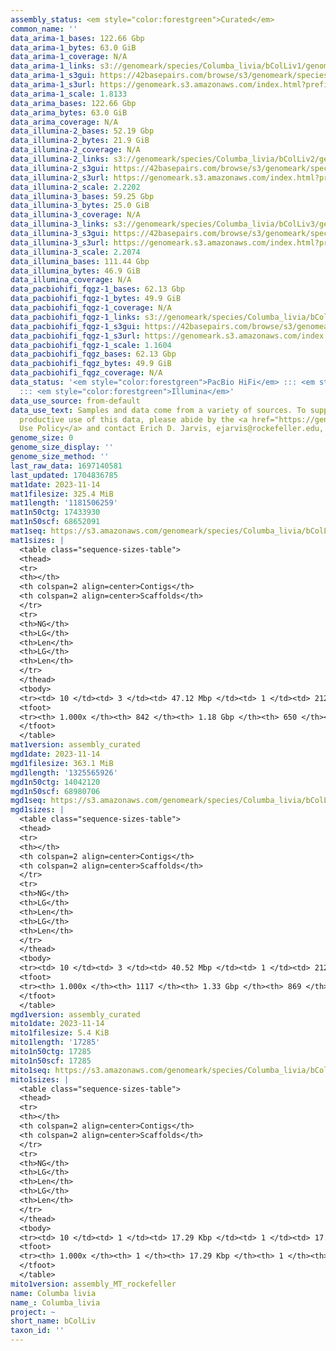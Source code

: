 ```yaml
---
assembly_status: <em style="color:forestgreen">Curated</em>
common_name: ''
data_arima-1_bases: 122.66 Gbp
data_arima-1_bytes: 63.0 GiB
data_arima-1_coverage: N/A
data_arima-1_links: s3://genomeark/species/Columba_livia/bColLiv1/genomic_data/arima/<br>
data_arima-1_s3gui: https://42basepairs.com/browse/s3/genomeark/species/Columba_livia/bColLiv1/genomic_data/arima/
data_arima-1_s3url: https://genomeark.s3.amazonaws.com/index.html?prefix=species/Columba_livia/bColLiv1/genomic_data/arima/
data_arima-1_scale: 1.8133
data_arima_bases: 122.66 Gbp
data_arima_bytes: 63.0 GiB
data_arima_coverage: N/A
data_illumina-2_bases: 52.19 Gbp
data_illumina-2_bytes: 21.9 GiB
data_illumina-2_coverage: N/A
data_illumina-2_links: s3://genomeark/species/Columba_livia/bColLiv2/genomic_data/illumina/<br>
data_illumina-2_s3gui: https://42basepairs.com/browse/s3/genomeark/species/Columba_livia/bColLiv2/genomic_data/illumina/
data_illumina-2_s3url: https://genomeark.s3.amazonaws.com/index.html?prefix=species/Columba_livia/bColLiv2/genomic_data/illumina/
data_illumina-2_scale: 2.2202
data_illumina-3_bases: 59.25 Gbp
data_illumina-3_bytes: 25.0 GiB
data_illumina-3_coverage: N/A
data_illumina-3_links: s3://genomeark/species/Columba_livia/bColLiv3/genomic_data/illumina/<br>
data_illumina-3_s3gui: https://42basepairs.com/browse/s3/genomeark/species/Columba_livia/bColLiv3/genomic_data/illumina/
data_illumina-3_s3url: https://genomeark.s3.amazonaws.com/index.html?prefix=species/Columba_livia/bColLiv3/genomic_data/illumina/
data_illumina-3_scale: 2.2074
data_illumina_bases: 111.44 Gbp
data_illumina_bytes: 46.9 GiB
data_illumina_coverage: N/A
data_pacbiohifi_fqgz-1_bases: 62.13 Gbp
data_pacbiohifi_fqgz-1_bytes: 49.9 GiB
data_pacbiohifi_fqgz-1_coverage: N/A
data_pacbiohifi_fqgz-1_links: s3://genomeark/species/Columba_livia/bColLiv1/genomic_data/pacbio_hifi/<br>
data_pacbiohifi_fqgz-1_s3gui: https://42basepairs.com/browse/s3/genomeark/species/Columba_livia/bColLiv1/genomic_data/pacbio_hifi/
data_pacbiohifi_fqgz-1_s3url: https://genomeark.s3.amazonaws.com/index.html?prefix=species/Columba_livia/bColLiv1/genomic_data/pacbio_hifi/
data_pacbiohifi_fqgz-1_scale: 1.1604
data_pacbiohifi_fqgz_bases: 62.13 Gbp
data_pacbiohifi_fqgz_bytes: 49.9 GiB
data_pacbiohifi_fqgz_coverage: N/A
data_status: '<em style="color:forestgreen">PacBio HiFi</em> ::: <em style="color:forestgreen">Arima</em>
  ::: <em style="color:forestgreen">Illumina</em>'
data_use_source: from-default
data_use_text: Samples and data come from a variety of sources. To support fair and
  productive use of this data, please abide by the <a href="https://genome10k.soe.ucsc.edu/data-use-policies/">Data
  Use Policy</a> and contact Erich D. Jarvis, ejarvis@rockefeller.edu, with any questions.
genome_size: 0
genome_size_display: ''
genome_size_method: ''
last_raw_data: 1697140581
last_updated: 1704836785
mat1date: 2023-11-14
mat1filesize: 325.4 MiB
mat1length: '1181506259'
mat1n50ctg: 17433930
mat1n50scf: 68652091
mat1seq: https://s3.amazonaws.com/genomeark/species/Columba_livia/bColLiv1/assembly_curated/bColLiv1.mat.cur.20231114.fasta.gz
mat1sizes: |
  <table class="sequence-sizes-table">
  <thead>
  <tr>
  <th></th>
  <th colspan=2 align=center>Contigs</th>
  <th colspan=2 align=center>Scaffolds</th>
  </tr>
  <tr>
  <th>NG</th>
  <th>LG</th>
  <th>Len</th>
  <th>LG</th>
  <th>Len</th>
  </tr>
  </thead>
  <tbody>
  <tr><td> 10 </td><td> 3 </td><td> 47.12 Mbp </td><td> 1 </td><td> 212.75 Mbp </td></tr><tr><td> 20 </td><td> 6 </td><td> 34.65 Mbp </td><td> 2 </td><td> 160.37 Mbp </td></tr><tr><td> 30 </td><td> 10 </td><td> 22.43 Mbp </td><td> 2 </td><td> 160.37 Mbp </td></tr><tr><td> 40 </td><td> 15 </td><td> 20.61 Mbp </td><td> 3 </td><td> 121.99 Mbp </td></tr><tr style="background-color:#cccccc;"><td> 50 </td><td> 22 </td><td style="background-color:#88ff88;"> 17.43 Mbp </td><td> 5 </td><td style="background-color:#88ff88;"> 68.65 Mbp </td></tr><tr><td> 60 </td><td> 30 </td><td> 12.09 Mbp </td><td> 7 </td><td> 39.94 Mbp </td></tr><tr><td> 70 </td><td> 42 </td><td> 7.10 Mbp </td><td> 11 </td><td> 22.43 Mbp </td></tr><tr><td> 80 </td><td> 62 </td><td> 4.33 Mbp </td><td> 17 </td><td> 14.46 Mbp </td></tr><tr><td> 90 </td><td> 108 </td><td> 1.32 Mbp </td><td> 36 </td><td> 2.79 Mbp </td></tr><tr><td> 100 </td><td> 842 </td><td> 14.45 Kbp </td><td> 650 </td><td> 15.17 Kbp </td></tr></tbody>
  <tfoot>
  <tr><th> 1.000x </th><th> 842 </th><th> 1.18 Gbp </th><th> 650 </th><th> 1.18 Gbp </th></tr>
  </tfoot>
  </table>
mat1version: assembly_curated
mgd1date: 2023-11-14
mgd1filesize: 363.1 MiB
mgd1length: '1325565926'
mgd1n50ctg: 14042120
mgd1n50scf: 68980706
mgd1seq: https://s3.amazonaws.com/genomeark/species/Columba_livia/bColLiv1/assembly_curated/bColLiv1.pat.W.cur.20231114.fasta.gz
mgd1sizes: |
  <table class="sequence-sizes-table">
  <thead>
  <tr>
  <th></th>
  <th colspan=2 align=center>Contigs</th>
  <th colspan=2 align=center>Scaffolds</th>
  </tr>
  <tr>
  <th>NG</th>
  <th>LG</th>
  <th>Len</th>
  <th>LG</th>
  <th>Len</th>
  </tr>
  </thead>
  <tbody>
  <tr><td> 10 </td><td> 3 </td><td> 40.52 Mbp </td><td> 1 </td><td> 212.39 Mbp </td></tr><tr><td> 20 </td><td> 8 </td><td> 29.35 Mbp </td><td> 2 </td><td> 163.73 Mbp </td></tr><tr><td> 30 </td><td> 13 </td><td> 21.50 Mbp </td><td> 3 </td><td> 122.09 Mbp </td></tr><tr><td> 40 </td><td> 20 </td><td> 17.18 Mbp </td><td> 4 </td><td> 84.82 Mbp </td></tr><tr style="background-color:#cccccc;"><td> 50 </td><td> 28 </td><td style="background-color:#88ff88;"> 14.04 Mbp </td><td> 6 </td><td style="background-color:#88ff88;"> 68.98 Mbp </td></tr><tr><td> 60 </td><td> 40 </td><td> 8.85 Mbp </td><td> 8 </td><td> 41.45 Mbp </td></tr><tr><td> 70 </td><td> 59 </td><td> 5.96 Mbp </td><td> 13 </td><td> 22.35 Mbp </td></tr><tr><td> 80 </td><td> 89 </td><td> 3.22 Mbp </td><td> 20 </td><td> 14.04 Mbp </td></tr><tr><td> 90 </td><td> 173 </td><td> 0.87 Mbp </td><td> 44 </td><td> 1.55 Mbp </td></tr><tr><td> 100 </td><td> 1117 </td><td> 12.90 Kbp </td><td> 869 </td><td> 12.90 Kbp </td></tr></tbody>
  <tfoot>
  <tr><th> 1.000x </th><th> 1117 </th><th> 1.33 Gbp </th><th> 869 </th><th> 1.33 Gbp </th></tr>
  </tfoot>
  </table>
mgd1version: assembly_curated
mito1date: 2023-11-14
mito1filesize: 5.4 KiB
mito1length: '17285'
mito1n50ctg: 17285
mito1n50scf: 17285
mito1seq: https://s3.amazonaws.com/genomeark/species/Columba_livia/bColLiv1/assembly_MT_rockefeller/bColLiv1.MT.20231114.fasta.gz
mito1sizes: |
  <table class="sequence-sizes-table">
  <thead>
  <tr>
  <th></th>
  <th colspan=2 align=center>Contigs</th>
  <th colspan=2 align=center>Scaffolds</th>
  </tr>
  <tr>
  <th>NG</th>
  <th>LG</th>
  <th>Len</th>
  <th>LG</th>
  <th>Len</th>
  </tr>
  </thead>
  <tbody>
  <tr><td> 10 </td><td> 1 </td><td> 17.29 Kbp </td><td> 1 </td><td> 17.29 Kbp </td></tr><tr><td> 20 </td><td> 1 </td><td> 17.29 Kbp </td><td> 1 </td><td> 17.29 Kbp </td></tr><tr><td> 30 </td><td> 1 </td><td> 17.29 Kbp </td><td> 1 </td><td> 17.29 Kbp </td></tr><tr><td> 40 </td><td> 1 </td><td> 17.29 Kbp </td><td> 1 </td><td> 17.29 Kbp </td></tr><tr style="background-color:#cccccc;"><td> 50 </td><td> 1 </td><td style="background-color:#ff8888;"> 17.29 Kbp </td><td> 1 </td><td style="background-color:#ff8888;"> 17.29 Kbp </td></tr><tr><td> 60 </td><td> 1 </td><td> 17.29 Kbp </td><td> 1 </td><td> 17.29 Kbp </td></tr><tr><td> 70 </td><td> 1 </td><td> 17.29 Kbp </td><td> 1 </td><td> 17.29 Kbp </td></tr><tr><td> 80 </td><td> 1 </td><td> 17.29 Kbp </td><td> 1 </td><td> 17.29 Kbp </td></tr><tr><td> 90 </td><td> 1 </td><td> 17.29 Kbp </td><td> 1 </td><td> 17.29 Kbp </td></tr><tr><td> 100 </td><td> 1 </td><td> 17.29 Kbp </td><td> 1 </td><td> 17.29 Kbp </td></tr></tbody>
  <tfoot>
  <tr><th> 1.000x </th><th> 1 </th><th> 17.29 Kbp </th><th> 1 </th><th> 17.29 Kbp </th></tr>
  </tfoot>
  </table>
mito1version: assembly_MT_rockefeller
name: Columba livia
name_: Columba_livia
project: ~
short_name: bColLiv
taxon_id: ''
---
```

